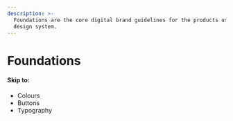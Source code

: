 ```yaml
---
description: >-
  Foundations are the core digital brand guidelines for the products using this
  design system.
---
```


# Foundations

#### Skip to:

* Colours
* Buttons
* Typography



